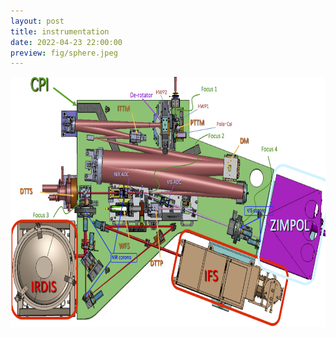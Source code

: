 ```yaml
---
layout: post
title: instrumentation
date: 2022-04-23 22:00:00
preview: fig/sphere.jpeg
---
```


<img src="/fig/sphere.jpeg" height=400>
